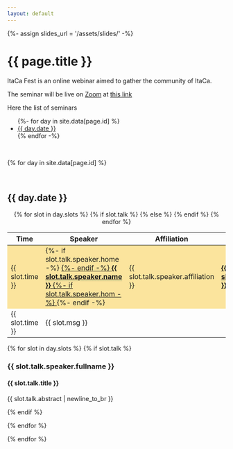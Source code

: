 ```yaml
---
layout: default 
---
```


{%- assign slides_url = '/assets/slides/' -%} 

<h1> {{ page.title }} </h1> 

<p> ItaCa Fest is an online webinar aimed to gather the community of ItaCa.</p> 

<p> The seminar will be live on <a href="https://zoom.us" target="_blank">Zoom</a> at
<a href="{{ page.zoom  | escape_url }}">this link</a>
</p> 

<p> Here the list of seminars 
  <ul>
  {%- for day in site.data[page.id] %}
    <li> <a href="#{{ day.id }}"> {{ day.date }} </a> </li> 
  {% endfor -%}
  </ul>
</p>

<br> 

{% for day in site.data[page.id] %} 

<br> 

<div id="{{ day.id }}"></div> 
<h2> {{ day.date }} </h2> 

<a name="fest4"></a>
<center>
<table>
  <thead>
    <tr>
      <th>Time</th>
      <th>Speaker</th>
      <th>Affiliation</th>
      <th>Talk</th>
      <th>Material</th>
    </tr>
  </thead>
  <tbody>
{% for slot in day.slots %}
  {% if slot.talk %} 
    <tr style="background-color:#fbe49d	">
      <td>{{ slot.time }}</td>
      <td>
        {%- if slot.talk.speaker.home -%} <a href="{{ slot.talk.speaker.home | escape_url }}" target="_blank"> {%- endif -%}
          <strong> {{ slot.talk.speaker.name }} </strong>
        {%- if slot.talk.speaker.hom -%} </a> {%- endif -%}
      </td>
      <td> {{ slot.talk.speaker.affiliation }} </td>
      <td> <a href="#{{ slot.talk.id }}"> <b>{{ slot.talk.title }} </b> </a> </td>
      <td>
        {%- if slot.talk.slides -%} <a href="{{ slot.talk.slides | prepend: slides_url | relative_url  }}">▤</a> {%- endif -%} 
        {%- if slot.talk.youtube -%} <a href="{{ slot.talk.youtube | escape_url }}" target="_blank">▶</a> {%- endif -%} 
      </td>
    </tr>
  {% else %} 
    <tr>
      <td>{{ slot.time }}</td>
      <td colspan="4">{{ slot.msg }}</td>
    </tr>
  {% endif %}
{% endfor %} 
  </tbody>
</table>
</center>

{% for slot in day.slots %} 
  {% if slot.talk %} 
<div id="{{ slot.talk.id }}"></div>
<h3> {{ slot.talk.speaker.fullname }} </h3> 
<h4> {{ slot.talk.title }} </h4> 

<p> {{ slot.talk.abstract | newline_to_br }} </p> 
{% endif %} 

{% endfor %} 

{% endfor %} 



